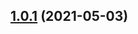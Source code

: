 ## [1.0.1](https://github.com/anastasia-a-zhivaeva/payment-terminal.front/compare/v1.0.0...v1.0.1) (2021-05-03)
